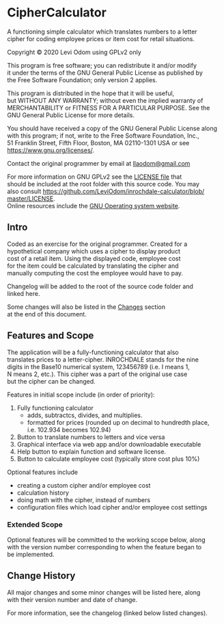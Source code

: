 # CipherCalculator
A functioning simple calculator which translates numbers to a letter  
cipher for coding employee prices or item cost for retail situations.

Copyright &copy; 2020 Levi Odom using GPLv2 only

This program is free software; you can redistribute it and/or modify  
it under the terms of the GNU General Public License as published by  
the Free Software Foundation; only version 2 applies.  

This program is distributed in the hope that it will be useful,  
but WITHOUT ANY WARRANTY; without even the implied warranty of  
MERCHANTABILITY or FITNESS FOR A PARTICULAR PURPOSE. See the  
GNU General Public License for more details.  

You should have received a copy of the GNU General Public License along  
with this program; if not, write to the Free Software Foundation, Inc.,  
51 Franklin Street, Fifth Floor, Boston, MA 02110-1301 USA or see  
<https://www.gnu.org/licenses/>.

Contact the original programmer by email at llaodom@gmail.com  

For more information on GNU GPLv2 see the [LICENSE file](./LICENSE) that  
should be included at the root folder with this source code.  You may  
also consult [https://github.com/LeviOdom/inrochdale-calculator/blob/  
master/LICENSE](https://github.com/LeviOdom/inrochdale-calculator/blob/master/LICENSE).  
Online resources include the [GNU Operating system website](https://www.gnu.org/licenses/old-licenses/gpl-2.0.en.html).

## Intro
Coded as an exercise for the original programmer. Created for a  
hypothetical company which uses a cipher to display product  
cost of a retail item. Using the displayed code, employee cost  
for the item could be calculated by translating the cipher and  
manually computing the cost the employee would have to pay.  

Changelog will be added to the root of the source code folder and  
linked here.

Some changes will also be listed in the [Changes](#change-history) section  
at the end of this document.

## Features and Scope  
The application will be a fully-functioning calculator that also  
translates prices to a letter-cipher. INROCHDALE stands for the nine  
digits in the Base10 numerical system, 123456789 (i.e. I means 1,  
N means 2, etc.). This cipher was a part of the original use case  
but the cipher can be changed.

Features in initial scope include (in order of priority):
1. Fully functioning calculator
    * adds, subtractcs, divides, and multiplies.
    * formatted for prices (rounded up on decimal to hundredth place,  
        i.e. 102.934 becomes 102.94)
2. Button to translate numbers to letters and vice versa  
3. Graphical interface via web app and/or downloadable executable
4. Help button to explain function and software license.
5. Button to calculate employee cost (typically store cost plus 10%)

Optional features include
* creating a custom cipher and/or employee cost
* calculation history
* doing math with the cipher, instead of numbers
* configuration files which load cipher and/or employee cost settings

### Extended Scope
Optional features will be committed to the working scope below, along  
with the version number corresponding to when the feature began to  
be implemented.

## Change History
All major changes and some minor changes will be listed here, along  
with their version number and date of change.

For more information, see the changelog (linked below listed changes).
